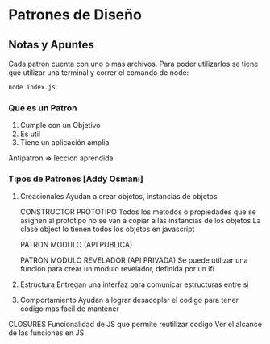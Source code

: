 # Patrones de Diseño

## Notas y Apuntes
Cada patron cuenta con uno o mas archivos. Para poder utilizarlos se tiene que utilizar una terminal y correr el comando de node:

```bash
node index.js
```

### Que es un Patron

1. Cumple con un Objetivo
2. Es util
3. Tiene un aplicación amplia

Antipatron => leccion aprendida

### Tipos de Patrones [Addy Osmani]

1. Creacionales
	Ayudan a crear objetos, instancias de objetos
	
	CONSTRUCTOR PROTOTIPO
	Todos los metodos o propiedades que se asignen al prototipo no se van a copiar a las instancias de los objetos
	La clase object lo tienen todos los objetos en javascript
	
	PATRON MODULO (API PUBLICA)
	
	PATRON MODULO REVELADOR (API PRIVADA)
		Se puede utilizar una funcion para crear un modulo revelador, definida por un ifi
	
2. Estructura
	Entregan una interfaz para comunicar estructuras entre si

3. Comportamiento
	Ayudan a lograr desacoplar el codigo para tener codigo mas facil de mantener
	
	
CLOSURES
	Funcionalidad de JS que permite reutilizar codigo 
	Ver el alcance de las funciones en JS
	
	
